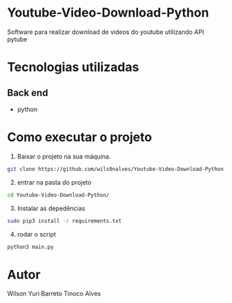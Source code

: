# Youtube-Video-Download-Python
Software para realizar download de videos do youtube utilizando API pytube

# Tecnologias utilizadas
## Back end
- python

# Como executar o projeto

1. Baixar o projeto na sua máquina.

```bash
git clone https://github.com/wils0nalves/Youtube-Video-Download-Python.git
```

2. entrar na pasta do projeto
```bash
cd Youtube-Video-Download-Python/
```

3. Instalar as depedências

```bash
sudo pip3 install -r requirements.txt
```

4. rodar o script

```bash
python3 main.py
```

# Autor

Wilson Yuri Barreto Tinoco Alves
